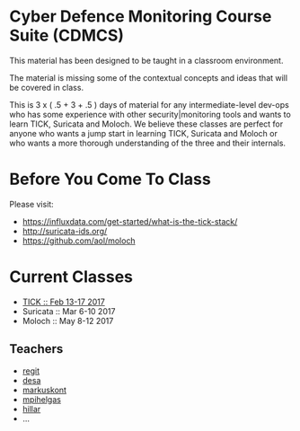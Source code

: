# Cyber Defence Monitoring Course Suite (CDMCS)

This material has been designed to be taught in a classroom environment.

The material is missing some of the contextual concepts and ideas that will be covered in class.

This is 3 x ( .5 + 3 + .5 ) days of material for any intermediate-level dev-ops who has some experience with other security|monitoring tools and wants to learn TICK, Suricata and Moloch. We believe these classes are perfect for anyone who wants a jump start in learning TICK, Suricata and Moloch or who wants a more thorough understanding of the three and their internals.

# Before You Come To Class

Please visit:

* https://influxdata.com/get-started/what-is-the-tick-stack/
* http://suricata-ids.org/
* https://github.com/aol/moloch


# Current Classes

 * [TICK :: Feb 13-17 2017](TICK/README.md)
 * Suricata :: Mar 6-10 2017
 * Moloch :: May 8-12 2017

## Teachers


 * [regit](https://github.com/regit)
 * [desa](https://github.com/desa)
 * [markuskont](https://github.com/markuskont)
 * [mpihelgas](https://github.com/mpihelgas)
 * [hillar](https://github.com/hillar)
 * ...
